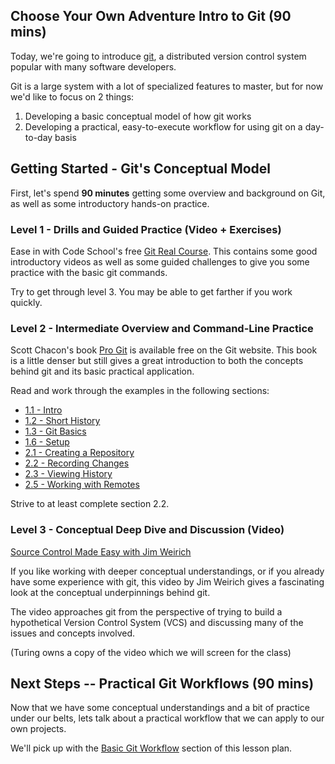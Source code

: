## Choose Your Own Adventure Intro to Git (90 mins)

Today, we're going to introduce [git](https://git-scm.com/), a distributed
version control system popular with many software developers.

Git is a large system with a lot of specialized features to
master, but for now we'd like to focus on 2 things:

1. Developing a basic conceptual model of how git works
2. Developing a practical, easy-to-execute workflow for using
git on a day-to-day basis

## Getting Started - Git's Conceptual Model

First, let's spend **90 minutes** getting some overview and background
on Git, as well as some introductory hands-on practice.

### Level 1 - Drills and Guided Practice (Video + Exercises)

Ease in with Code School's free [Git Real Course](https://www.codeschool.com/courses/git-real).
This contains some good introductory videos as well as some guided
challenges to give you some practice with the basic git commands.

Try to get through level 3. You may be able to get farther if you
work quickly.

### Level 2 - Intermediate Overview and Command-Line Practice

Scott Chacon's book [Pro Git](https://git-scm.com/book/en/v2) is available
free on the Git website. This book is a little denser but still gives
a great introduction to both the concepts behind git and its basic practical
application.

Read and work through the examples in the following sections:

* [1.1 - Intro](https://git-scm.com/book/en/v2/Getting-Started-About-Version-Control)
* [1.2 - Short History](https://git-scm.com/book/en/v2/Getting-Started-A-Short-History-of-Git)
* [1.3 - Git Basics](https://git-scm.com/book/en/v2/Getting-Started-Git-Basics)
* [1.6 - Setup](https://git-scm.com/book/en/v2/Getting-Started-First-Time-Git-Setup)
* [2.1 - Creating a Repository](https://git-scm.com/book/en/v2/Git-Basics-Getting-a-Git-Repository)
* [2.2 - Recording Changes](https://git-scm.com/book/en/v2/Git-Basics-Recording-Changes-to-the-Repository)
* [2.3 - Viewing History](https://git-scm.com/book/en/v2/Git-Basics-Viewing-the-Commit-History)
* [2.5 - Working with Remotes](https://git-scm.com/book/en/v2/Git-Basics-Working-with-Remotes)

Strive to at least complete section 2.2.

### Level 3 - Conceptual Deep Dive and Discussion (Video)

[Source Control Made Easy with Jim Weirich](https://pragprog.com/screencast/v-jwsceasy/source-control-made-easy)

If you like working with deeper conceptual understandings, or if you already have
some experience with git, this video by Jim Weirich gives a fascinating look
at the conceptual underpinnings behind git.

The video approaches git from the perspective of trying to build a hypothetical
Version Control System (VCS) and discussing many of the issues and concepts involved.

(Turing owns a copy of the video which we will screen for the class)

## Next Steps -- Practical Git Workflows (90 mins)

Now that we have some conceptual understandings and a bit of practice under our
belts, lets talk about a practical workflow that we can apply to our own projects.

We'll pick up with the [Basic Git Workflow](https://github.com/turingschool/lesson_plans/blob/master/ruby_01-object_oriented_programming_with_ruby/intro_to_git.markdown#a-basic-git-workflow)
section of this lesson plan.
